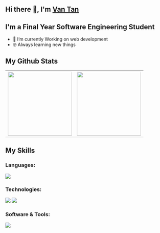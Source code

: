 ## Hi there 👋, I'm [Van Tan](https://www.github.com/vantandev)
## I'm a Final Year Software Engineering Student
- 🌱 I’m currently Working on web development 
- 🤓 Always learning new things

## My Github Stats
<table style="width:100%">
  <tr>
    <td>  <img height="200em" src="https://github-readme-stats.vercel.app/api/top-langs/?username=vantandev&langs_count=6&layout=compact&hide_border=true&theme=react" /></td>
    <td>
  <img height="200em" src="https://github-readme-stats.vercel.app/api?username=vantandev&show_icons=true&theme=react&hide_border=true" />
    </td>

  </tr>
</table>

##  My Skills

### Languages:
  <img src="https://skillicons.dev/icons?i=html,css,scss,js,ts" />
  
### Technologies:
  <img src="https://skillicons.dev/icons?i=nodejs,express,nestjs,react,redux" />
   <img src="https://skillicons.dev/icons?i=firebase,mui,mongodb,postgresql,docker" />
   
### Software & Tools:
  <img src="https://skillicons.dev/icons?i=git,github,gitlab,vscode,visualstudio" />



